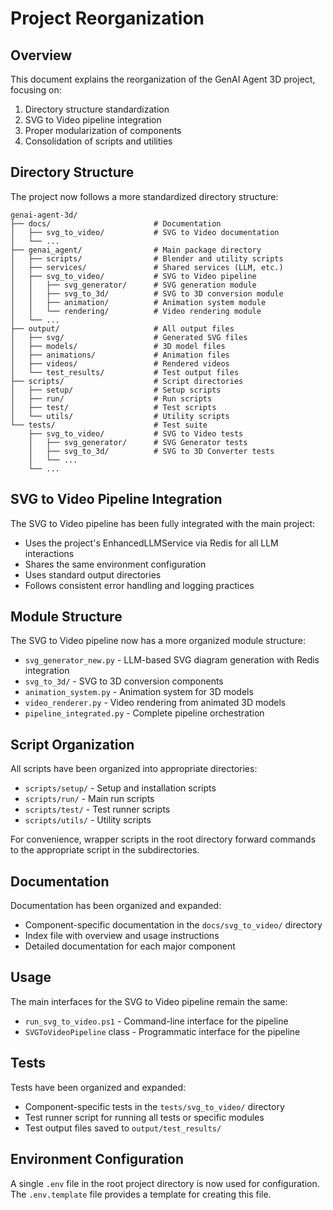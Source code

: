 # Project Reorganization

## Overview

This document explains the reorganization of the GenAI Agent 3D project, focusing on:

1. Directory structure standardization
2. SVG to Video pipeline integration
3. Proper modularization of components
4. Consolidation of scripts and utilities

## Directory Structure

The project now follows a more standardized directory structure:

```
genai-agent-3d/
├── docs/                       # Documentation
│   ├── svg_to_video/           # SVG to Video documentation
│   └── ...
├── genai_agent/                # Main package directory
│   ├── scripts/                # Blender and utility scripts
│   ├── services/               # Shared services (LLM, etc.)
│   ├── svg_to_video/           # SVG to Video pipeline
│   │   ├── svg_generator/      # SVG generation module
│   │   ├── svg_to_3d/          # SVG to 3D conversion module
│   │   ├── animation/          # Animation system module
│   │   └── rendering/          # Video rendering module
│   └── ...
├── output/                     # All output files
│   ├── svg/                    # Generated SVG files
│   ├── models/                 # 3D model files
│   ├── animations/             # Animation files
│   ├── videos/                 # Rendered videos
│   └── test_results/           # Test output files
├── scripts/                    # Script directories
│   ├── setup/                  # Setup scripts
│   ├── run/                    # Run scripts
│   ├── test/                   # Test scripts
│   └── utils/                  # Utility scripts
└── tests/                      # Test suite
    ├── svg_to_video/           # SVG to Video tests
    │   ├── svg_generator/      # SVG Generator tests
    │   ├── svg_to_3d/          # SVG to 3D Converter tests
    │   └── ...
    └── ...
```

## SVG to Video Pipeline Integration

The SVG to Video pipeline has been fully integrated with the main project:

- Uses the project's EnhancedLLMService via Redis for all LLM interactions
- Shares the same environment configuration
- Uses standard output directories
- Follows consistent error handling and logging practices

## Module Structure

The SVG to Video pipeline now has a more organized module structure:

- `svg_generator_new.py` - LLM-based SVG diagram generation with Redis integration
- `svg_to_3d/` - SVG to 3D conversion components
- `animation_system.py` - Animation system for 3D models
- `video_renderer.py` - Video rendering from animated 3D models
- `pipeline_integrated.py` - Complete pipeline orchestration

## Script Organization

All scripts have been organized into appropriate directories:

- `scripts/setup/` - Setup and installation scripts
- `scripts/run/` - Main run scripts
- `scripts/test/` - Test runner scripts
- `scripts/utils/` - Utility scripts

For convenience, wrapper scripts in the root directory forward commands to the appropriate script in the subdirectories.

## Documentation

Documentation has been organized and expanded:

- Component-specific documentation in the `docs/svg_to_video/` directory
- Index file with overview and usage instructions
- Detailed documentation for each major component

## Usage

The main interfaces for the SVG to Video pipeline remain the same:

- `run_svg_to_video.ps1` - Command-line interface for the pipeline
- `SVGToVideoPipeline` class - Programmatic interface for the pipeline

## Tests

Tests have been organized and expanded:

- Component-specific tests in the `tests/svg_to_video/` directory
- Test runner script for running all tests or specific modules
- Test output files saved to `output/test_results/`

## Environment Configuration

A single `.env` file in the root project directory is now used for configuration. The `.env.template` file provides a template for creating this file.
